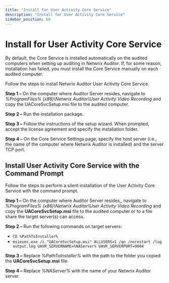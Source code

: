 ```yaml
---
title: "Install for User Activity Core Service"
description: "Install for User Activity Core Service"
sidebar_position: 60
---
```


# Install for User Activity Core Service

By default, the Core Service is installed automatically on the audited computers when setting up
auditing in Netwrix Auditor. If, for some reason, installation has failed, you must install the Core
Service manually on each audited computer.

Follow the steps to install Netwrix Auditor User Activity Core Service.

**Step 1 –** On the computer where Auditor Server resides, navigate to _%ProgramFiles% (x86)\Netwrix
Auditor\User Activity Video Recording_ and copy the UACoreSvcSetup.msi file to the audited computer.

**Step 2 –** Run the installation package.

**Step 3 –** Follow the instructions of the setup wizard. When prompted, accept the license
agreement and specify the installation folder.

**Step 4 –** On the Core Service Settings page, specify the host server (i.e., the name of the
computer where Netwrix Auditor is installed) and the server TCP port.

## Install User Activity Core Service with the Command Prompt

Follow the steps to perform a silent installation of the User Activity Core Service with the command
prompt.

**Step 1 –** On the computer where Auditor Server resides,, navigate to _%ProgramFiles%
(x86)\Netwrix Auditor\User Activity Video Recording_ and copy the **UACoreSvcSetup.msi** file to the
audited computer or to a file share the target server(s) can access.

**Step 2 –** Run the following commands on target servers:

- `CD %PathToInstaller%`
- `msiexec.exe /i "UACoreSvcSetup.msi" ALLUSERS=1 /qn /norestart /log output.log UAVR_SERVERNAME=%NAServer% UAVR_SERVERPORT=9004`

**Step 3 –** Replace _%PathToInstaller%_ with the path to the folder you copied the
**UACoreSvcSetup.msi** file.

**Step 4 –** Replace _%NAServer%_ with the name of your Netwrix Auditor server.
